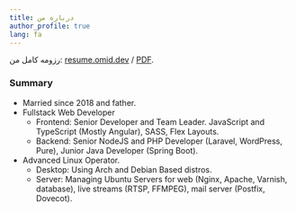 ```yaml
---
title: درباره من
author_profile: true
lang: fa
---
```

رزومه کامل من: [resume.omid.dev](https://resume.omid.dev/) / [PDF](https://resume.omid.dev/pdf).

### Summary

- Married since 2018 and father.
- Fullstack Web Developer
  - Frontend: Senior Developer and Team Leader. JavaScript and TypeScript (Mostly Angular), SASS, Flex Layouts.
  - Backend: Senior NodeJS and PHP Developer (Laravel, WordPress, Pure), Junior Java Developer (Spring Boot).
- Advanced Linux Operator.
  - Desktop: Using Arch and Debian Based distros.
  - Server: Managing Ubuntu Servers for web (Nginx, Apache, Varnish, database), live streams (RTSP, FFMPEG), mail server (Postfix, Dovecot).
